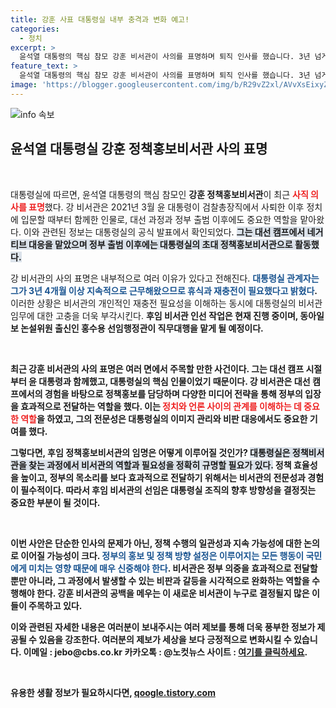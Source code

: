 ```yaml
---
title: 강훈 사표 대통령실 내부 충격과 변화 예고!
categories:
  - 정치
excerpt: >
  윤석열 대통령의 핵심 참모 강훈 비서관이 사의를 표명하며 퇴직 인사를 했습니다. 3년 넘게 대통령과 함께한 그가 남긴 빈자리와 향후 인선에 귀추가 주목됩니다!
feature_text: >
  윤석열 대통령의 핵심 참모 강훈 비서관이 사의를 표명하며 퇴직 인사를 했습니다. 3년 넘게 대통령과 함께한 그가 남긴 빈자리와 향후 인선에 귀추가 주목됩니다!
image: 'https://blogger.googleusercontent.com/img/b/R29vZ2xl/AVvXsEixyZcFfHzMRdzZMjFBmAUKJYCLCGyLL1o632UiGVXcaFdKo_bkvkuCioo0uUKlGfBVcT3P84aROyZIXSBEx3Aw5nCQ3pTgDom1WDC4m8eifvWiAmWEEVb4x6G_l8C0QH225ldMjyaFvpxGEBGNO37VmDTDMHGhJPq73UglMfDca1-0aw/s1600/blogspot.png'
---
```


<p><img src="https://blogger.googleusercontent.com/img/b/R29vZ2xl/AVvXsEixyZcFfHzMRdzZMjFBmAUKJYCLCGyLL1o632UiGVXcaFdKo_bkvkuCioo0uUKlGfBVcT3P84aROyZIXSBEx3Aw5nCQ3pTgDom1WDC4m8eifvWiAmWEEVb4x6G_l8C0QH225ldMjyaFvpxGEBGNO37VmDTDMHGhJPq73UglMfDca1-0aw/s1600/blogspot.png" alt="info 속보" /></p>

<h2 data-ke-size="size26">윤석열 대통령실 강훈 정책홍보비서관 사의 표명</h2>

<p data-ke-size="size16">&nbsp;</p>

<p>대통령실에 따르면, 윤석열 대통령의 핵심 참모인 <b>강훈 정책홍보비서관</b>이 최근 <b><span style="color: #ee2323;">사직 의사를 표명</span></b>했다. 강 비서관은 2021년 3월 윤 대통령이 검찰총장직에서 사퇴한 이후 정치에 입문할 때부터 함께한 인물로, 대선 과정과 정부 출범 이후에도 중요한 역할을 맡아왔다. 이와 관련된 정보는 대통령실의 공식 발표에서 확인되었다. <b><span style="background-color: #21538527;">그는 대선 캠프에서 네거티브 대응을 맡았으며 정부 출범 이후에는 대통령실의 초대 정책홍보비서관으로 활동했다.</span></b></p>

<p>강 비서관의 사의 표명은 내부적으로 여러 이유가 있다고 전해진다. <b><span style="color: #1a5490;">대통령실 관계자는 그가 3년 4개월 이상 지속적으로 근무해왔으므로 휴식과 재충전이 필요했다고 밝혔다</span>.</b> 이러한 상황은 비서관의 개인적인 재충전 필요성을 이해하는 동시에 대통령실의 비서관 임무에 대한 고충을 더욱 부각시킨다. <b>후임 비서관 인선 작업은 현재 진행 중이며,<b> 동아일보 논설위원 출신인 홍수용 선임행정관이 직무대행을 맡게 될 예정이다.</b></p>

<p data-ke-size="size16">&nbsp;</p>

<p>최근 강훈 비서관의 사의 표명은 여러 면에서 주목할 만한 사건이다. <b>그는 대선 캠프 시절부터 윤 대통령과 함께했고,<b> 대통령실의 핵심 인물이었기 때문이다. 강 비서관은 대선 캠프에서의 경험을 바탕으로 정책홍보를 담당하며 다양한 미디어 전략을 통해 정부의 입장을 효과적으로 전달하는 역할을 했다. 이는 <b><span style="color: #ee2323;">정치와 언론 사이의 관계를 이해하는 데 중요한 역할</span></b>을 하였고, 그의 전문성은 대통령실의 이미지 관리와 비판 대응에서도 중요한 기여를 했다.</p>

<p>그렇다면, 후임 정책홍보비서관의 임명은 어떻게 이루어질 것인가? <b><span style="background-color: #21538527;">대통령실은 정책비서관을 찾는 과정에서 비서관의 역할과 필요성을 정확히 규명할 필요가 있다.</span></b> 정책 효율성을 높이고, 정부의 목소리를 보다 효과적으로 전달하기 위해서는 비서관의 전문성과 경험이 필수적이다. 따라서 후임 비서관의 선임은 대통령실 조직의 향후 방향성을 결정짓는 중요한 부분이 될 것이다.</p>

<p data-ke-size="size16">&nbsp;</p>

<p>이번 사안은 단순한 인사의 문제가 아닌, <b>정책 수행의 일관성과 지속 가능성에 대한 논의로 이어질 가능성이 크다.</b> <b><span style="color: #1a5490;">정부의 홍보 및 정책 방향 설정은 이루어지는 모든 행동이 국민에게 미치는 영향 때문에 매우 신중해야 한다</span>.</b> 비서관은 정부 의중을 효과적으로 전달할 뿐만 아니라, 그 과정에서 발생할 수 있는 비판과 갈등을 시각적으로 완화하는 역할을 수행해야 한다. 강훈 비서관의 공백을 메우는 이 새로운 비서관이 누구로 결정될지 많은 이들이 주목하고 있다.</p>

<p>이와 관련된 자세한 내용은 여러분이 보내주시는 여러 제보를 통해 더욱 풍부한 정보가 제공될 수 있음을 강조한다. <b>여러분의 제보가 세상을 보다 긍정적으로 변화시킬 수 있습니다.</b> 이메일 : jebo@cbs.co.kr 카카오톡 : @노컷뉴스 사이트 : <a href="https://url.kr/b71afn">여기를 클릭하세요</a>.</p>

<p data-ke-size="size16">&nbsp;</p>
유용한 생활 정보가 필요하시다면, <a href="https://qoogle.tistory.com" rel="dofollow">qoogle.tistory.com</a>


